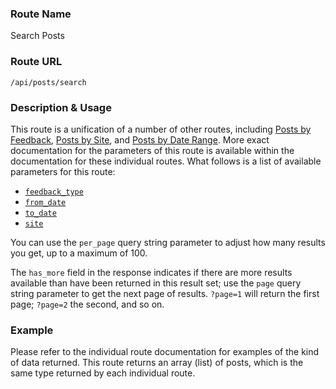 ### Route Name
Search Posts

### Route URL

    /api/posts/search

### Description & Usage
This route is a unification of a number of other routes, including [Posts by Feedback](https://github.com/Charcoal-SE/metasmoke/wiki/Posts-by-Feedback), [Posts by Site](https://github.com/Charcoal-SE/metasmoke/wiki/Posts-by-Site), and [Posts by Date Range](https://github.com/Charcoal-SE/metasmoke/wiki/Posts-by-Date-Range). More exact documentation for the parameters of this route is available within the documentation for these individual routes. What follows is a list of available parameters for this route:

- [`feedback_type`](https://github.com/Charcoal-SE/metasmoke/wiki/Posts-by-Feedback)
- [`from_date`](https://github.com/Charcoal-SE/metasmoke/wiki/Posts-by-Date-Range)
- [`to_date`](https://github.com/Charcoal-SE/metasmoke/wiki/Posts-by-Date-Range)
- [`site`](https://github.com/Charcoal-SE/metasmoke/wiki/Posts-by-Site)

You can use the `per_page` query string parameter to adjust how many results you get, up to a maximum of 100.

The `has_more` field in the response indicates if there are more results available than have been returned in this result set; use the `page` query string parameter to get the next page of results. `?page=1` will return the first page; `?page=2` the second, and so on.

### Example
Please refer to the individual route documentation for examples of the kind of data returned. This route returns an array (list) of posts, which is the same type returned by each individual route.